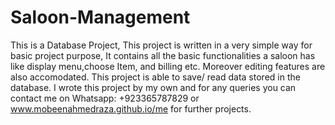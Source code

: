# Saloon-Management
This is a Database Project,
This project is written in a very simple way for basic project purpose, It contains all the basic functionalities a saloon has like display menu,choose Item, and billing etc. Moreover editing features are also accomodated.
This project is able to save/ read data stored in the database. I wrote this project by my own and for any queries you can contact me on Whatsapp: +923365787829 or www.mobeenahmedraza.github.io/me for further projects.
